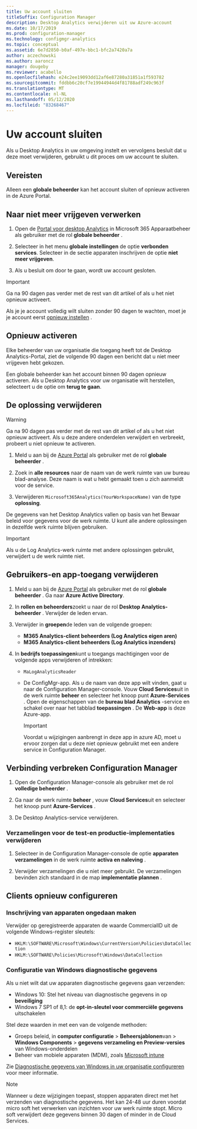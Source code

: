 ```yaml
---
title: Uw account sluiten
titleSuffix: Configuration Manager
description: Desktop Analytics verwijderen uit uw Azure-account
ms.date: 10/17/2019
ms.prod: configuration-manager
ms.technology: configmgr-analytics
ms.topic: conceptual
ms.assetid: 6e7d2850-b0af-497e-bbc1-bfc2a7420a7a
author: aczechowski
ms.author: aaroncz
manager: dougeby
ms.reviewer: acabello
ms.openlocfilehash: e24c2ee19093dd12af6e87280a31851a1f593782
ms.sourcegitcommit: fddbb6c20cf7e19944944d4f81788adf249c963f
ms.translationtype: MT
ms.contentlocale: nl-NL
ms.lasthandoff: 05/12/2020
ms.locfileid: "83268467"
---
```

# <a name="how-to-close-your-account"></a>Uw account sluiten

Als u Desktop Analytics in uw omgeving instelt en vervolgens besluit dat u deze moet verwijderen, gebruikt u dit proces om uw account te sluiten.

## <a name="prerequisites"></a>Vereisten

Alleen een **globale beheerder** kan het account sluiten of opnieuw activeren in de Azure Portal.

## <a name="process-to-offboard"></a>Naar niet meer vrijgeven verwerken

1. Open de [Portal voor desktop Analytics](https://aka.ms/desktopanalytics) in Microsoft 365 Apparaatbeheer als gebruiker met de rol **globale beheerder** .

1. Selecteer in het menu **globale instellingen** de optie **verbonden services**. Selecteer in de sectie apparaten inschrijven de optie **niet meer vrijgeven**.

1. Als u besluit om door te gaan, wordt uw account gesloten.

> [!Important]
> Ga na 90 dagen pas verder met de rest van dit artikel of als u het niet opnieuw activeert.
>
> Als je je account volledig wilt sluiten zonder 90 dagen te wachten, moet je je account eerst [opnieuw instellen](account-reset.md) .

## <a name="reactivate"></a>Opnieuw activeren

Elke beheerder van uw organisatie die toegang heeft tot de Desktop Analytics-Portal, ziet de volgende 90 dagen een bericht dat u niet meer vrijgeven hebt gekozen.

Een globale beheerder kan het account binnen 90 dagen opnieuw activeren. Als u Desktop Analytics voor uw organisatie wilt herstellen, selecteert u de optie om **terug te gaan**.

## <a name="delete-the-solution"></a>De oplossing verwijderen

> [!Warning]
> Ga na 90 dagen pas verder met de rest van dit artikel of als u het niet opnieuw activeert. Als u deze andere onderdelen verwijdert en verbreekt, probeert u niet opnieuw te activeren.

1. Meld u aan bij de [Azure Portal](https://portal.azure.com) als gebruiker met de rol **globale beheerder** .

1. Zoek in **alle resources** naar de naam van de werk ruimte van uw bureau blad-analyse. Deze naam is wat u hebt gemaakt toen u zich aanmeldt voor de service.

1. Verwijderen `Microsoft365Analytics(YourWorkspaceName)` van de type **oplossing**.

De gegevens van het Desktop Analytics vallen op basis van het Bewaar beleid voor gegevens voor de werk ruimte. U kunt alle andere oplossingen in dezelfde werk ruimte blijven gebruiken.

> [!Important]  
> Als u de Log Analytics-werk ruimte met andere oplossingen gebruikt, verwijdert u de werk ruimte niet.

## <a name="remove-user-and-app-access"></a>Gebruikers-en app-toegang verwijderen

1. Meld u aan bij de [Azure Portal](https://portal.azure.com) als gebruiker met de rol **globale beheerder** . Ga naar **Azure Active Directory**.

1. In **rollen en beheerders**zoekt u naar de rol **Desktop Analytics-beheerder** . Verwijder de leden ervan.

1. Verwijder in **groepen**de leden van de volgende groepen:

    - **M365 Analytics-client beheerders (Log Analytics eigen aren)**
    - **M365 Analytics-client beheerders (Log Analytics inzenders)**

1. In **bedrijfs toepassingen**kunt u toegangs machtigingen voor de volgende apps verwijderen of intrekken:

    - `MaLogAnalyticsReader`

    - De ConfigMgr-app. Als u de naam van deze app wilt vinden, gaat u naar de Configuration Manager-console. Vouw **Cloud Services**uit in de werk ruimte **beheer** en selecteer het knoop punt **Azure-Services** . Open de eigenschappen van de **bureau blad Analytics** -service en schakel over naar het tabblad **toepassingen** . De **Web-app** is deze Azure-app.

        > [!Important]  
        > Voordat u wijzigingen aanbrengt in deze app in azure AD, moet u ervoor zorgen dat u deze niet opnieuw gebruikt met een andere service in Configuration Manager.

## <a name="disconnect-configuration-manager"></a>Verbinding verbreken Configuration Manager

1. Open de Configuration Manager-console als gebruiker met de rol **volledige beheerder** .

1. Ga naar de werk ruimte **beheer** , vouw **Cloud Services**uit en selecteer het knoop punt **Azure-Services** .

1. De Desktop Analytics-service verwijderen.

### <a name="delete-collections-for-the-pilot-and-production-deployments"></a>Verzamelingen voor de test-en productie-implementaties verwijderen

1. Selecteer in de Configuration Manager-console de optie **apparaten verzamelingen** in de werk ruimte **activa en naleving** .

1. Verwijder verzamelingen die u niet meer gebruikt. De verzamelingen bevinden zich standaard in de map **implementatie plannen** .  

## <a name="reconfigure-clients"></a>Clients opnieuw configureren

### <a name="unenroll-devices"></a>Inschrijving van apparaten ongedaan maken

Verwijder op geregistreerde apparaten de waarde CommercialID uit de volgende Windows-register sleutels:

- `HKLM:\SOFTWARE\Microsoft\Windows\CurrentVersion\Policies\DataCollection`
- `HKLM:\SOFTWARE\Policies\Microsoft\Windows\DataCollection`

### <a name="windows-diagnostic-data-configuration"></a>Configuratie van Windows diagnostische gegevens

Als u niet wilt dat uw apparaten diagnostische gegevens gaan verzenden:

- Windows 10: Stel het niveau van diagnostische gegevens in op **beveiliging**
- Windows 7 SP1 of 8,1: de **opt-in-sleutel voor commerciële gegevens** uitschakelen

Stel deze waarden in met een van de volgende methoden:

- Groeps beleid, in **computer configuratie**  >  **Beheersjablonen**van  >  **Windows Components**  >  **gegevens verzameling en Preview-versies** van Windows-onderdelen
- Beheer van mobiele apparaten (MDM), zoals [Microsoft intune](https://docs.microsoft.com/intune/device-restrictions-windows-10#reporting-and-telemetry)

Zie [Diagnostische gegevens van Windows in uw organisatie configureren](https://docs.microsoft.com/windows/privacy/configure-windows-diagnostic-data-in-your-organization) voor meer informatie.

> [!NOTE]  
> Wanneer u deze wijzigingen toepast, stoppen apparaten direct met het verzenden van diagnostische gegevens. Het kan 24-48 uur duren voordat micro soft het verwerken van inzichten voor uw werk ruimte stopt. Micro soft verwijdert deze gegevens binnen 30 dagen of minder in de Cloud Services.
